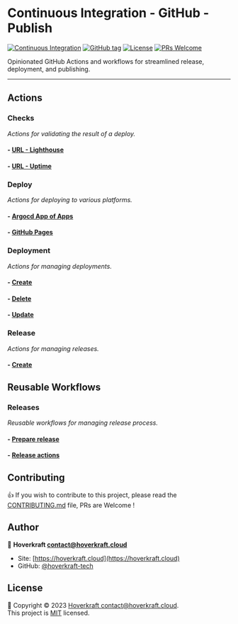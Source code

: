 # Continuous Integration - GitHub - Publish

[![Continuous Integration](https://github.com/hoverkraft-tech/ci-github-publish/actions/workflows/__main-ci.yml/badge.svg)](https://github.com/hoverkraft-tech/ci-github-publish/actions/workflows/__main-ci.yml)
[![GitHub tag](https://img.shields.io/github/tag/hoverkraft-tech/ci-github-publish?include_prereleases=&sort=semver&color=blue)](https://github.com/hoverkraft-tech/ci-github-publish/releases/)
[![License](https://img.shields.io/badge/License-MIT-blue)](#license)
[![PRs Welcome](https://img.shields.io/badge/PRs-welcome-brightgreen.svg)](CONTRIBUTING.md)

Opinionated GitHub Actions and workflows for streamlined release, deployment, and publishing.

---

## Actions

### Checks

_Actions for validating the result of a deploy._

#### - [URL - Lighthouse](actions/check/url-lighthouse/README.md)

#### - [URL - Uptime](actions/check/url-uptime/README.md)

### Deploy

_Actions for deploying to various platforms._

#### - [Argocd App of Apps](actions/deploy/argocd-app-of-apps/README.md)

#### - [GitHub Pages](actions/deploy/github-pages/README.md)

### Deployment

_Actions for managing deployments._

#### - [Create](actions/deployment/create/README.md)

#### - [Delete](actions/deployment/delete/README.md)

#### - [Update](actions/deployment/update/README.md)

### Release

_Actions for managing releases._

#### - [Create](actions/release/create/README.md)

## Reusable Workflows

### Releases

_Reusable workflows for managing release process._

#### - [Prepare release](.github/workflows/prepare-release.md)

#### - [Release actions](.github/workflows/release-actions.md)

## Contributing

👍 If you wish to contribute to this project, please read the [CONTRIBUTING.md](CONTRIBUTING.md) file, PRs are Welcome !

## Author

🏢 **Hoverkraft <contact@hoverkraft.cloud>**

- Site: [https://hoverkraft.cloud](https://hoverkraft.cloud)
- GitHub: [@hoverkraft-tech](https://github.com/hoverkraft-tech)

## License

📝 Copyright © 2023 [Hoverkraft <contact@hoverkraft.cloud>](https://hoverkraft.cloud).<br />
This project is [MIT](LICENSE) licensed.
